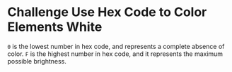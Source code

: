 # Challenge Use Hex Code to Color Elements White

`0` is the lowest number in hex code, and represents a complete absence of color. `F` is the highest number in hex code, and it represents the maximum possible brightness.

